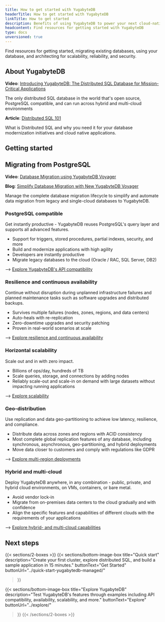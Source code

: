 ```yaml
---
title: How to get started with YugabyteDB
headerTitle: How to get started with YugabyteDB
linkTitle: How to get started
description: Benefits of using YugabyteDB to power your next cloud-native application.
headcontent: Find resources for getting started with YugabyteDB
type: docs
unversioned: true
---
```


Find resources for getting started, migrating existing databases, using your database, and architecting for scalability, reliability, and security.

## About YugabyteDB

**Video**: [Introducing YugabyteDB: The Distributed SQL Database for Mission-Critical Applications](https://www.youtube.com/watch?v=j24p07Frw00)

The only distributed SQL database in the world that's open source, PostgreSQL compatible, and can run across hybrid and multi-cloud environments

**Article**: [Distributed SQL 101](https://www.yugabyte.com/distributed-sql/)

What is Distributed SQL and why you need it for your database modernization initiatives and cloud native applications.

## Getting started



## Migrating from PostgreSQL

**Video**: [Database Migration using YugabyteDB Voyager](https://www.youtube.com/watch?v=GEzs---fFPQ&list=PL8Z3vt4qJTkJuqQ2ZH1cnL1yxVEi9swwR)

**Blog**: [Simplify Database Migration with New YugabyteDB Voyager](https://www.yugabyte.com/blog/simplify-database-migration-voyager/)

Manage the complete database migration lifecycle to simplify and automate data migration from legacy and single-cloud databases to YugabyteDB.

### PostgreSQL compatible

Get instantly productive - YugabyteDB reuses PostgreSQL's query layer and supports all advanced features.

- Support for triggers, stored procedures, partial indexes, security, and more
- Build and modernize applications with high agility
- Developers are instantly productive
- Migrate legacy databases to the cloud (Oracle / RAC, SQL Server, DB2)

--> [Explore YugabyteDB's API compatibility](../explore/ysql-language-features/)

### Resilience and continuous availability

Continue without disruption during unplanned infrastructure failures and planned maintenance tasks such as software upgrades and distributed backups.

- Survives multiple failures (nodes, zones, regions, and data centers)
- Auto-heals with re-replication
- Zero-downtime upgrades and security patching
- Proven in real-world scenarios at scale

--> [Explore resilience and continuous availability](../explore/fault-tolerance/)

### Horizontal scalability

Scale out and in with zero impact.

- Billions of ops/day, hundreds of TB
- Scale queries, storage, and connections by adding nodes
- Reliably scale-out and scale-in on demand with large datasets without impacting running applications

--> [Explore scalability](../explore/linear-scalability/)

### Geo-distribution

Use replication and data geo-partitioning to achieve low latency, resilience, and compliance.

- Distribute data across zones and regions with ACID consistency
- Most complete global replication features of any database, including synchronous, asynchronous, geo-partitioning, and hybrid deployments
- Move data closer to customers and comply with regulations like GDPR

--> [Explore multi-region deployments](../explore/multi-region-deployments/)

### Hybrid and multi-cloud

Deploy YugabyteDB anywhere, in any combination - public, private, and hybrid cloud environments, on VMs, containers, or bare metal.

- Avoid vendor lock-in
- Migrate from on-premises data centers to the cloud gradually and with confidence
- Align the specific features and capabilities of different clouds with the requirements of your applications

--> [Explore hybrid- and multi-cloud capabilities](../develop/multi-cloud/)

## Next steps

{{< sections/2-boxes >}}
  {{< sections/bottom-image-box
    title="Quick start"
    description="Create your first cluster, explore distributed SQL, and build a sample application in 15 minutes."
    buttonText="Get Started"
    buttonUrl="../quick-start-yugabytedb-managed/"
  >}}

  {{< sections/bottom-image-box
    title="Explore YugabyteDB"
    description="Test YugabyteDB's features through examples including API compatibility, availability, scalability, and more."
    buttonText="Explore"
    buttonUrl="../explore/"
  >}}
{{< /sections/2-boxes >}}
